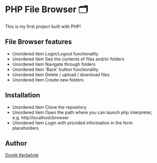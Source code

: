 # PHP File Browser 🗂 

This is my first project built with PHP!

## File Browser features

* Unordered item Login/Logout functionality
* Unordered item See the contents of files and/or folders
* Unordered item Navigate through folders
* Unordered item 'Back' button functionality
* Unordered item Delete / upload / download files
* Unordered item Create new folders

## Installation

* Unordered item Clone the repository
* Unordered item Open the path where you can launch php interpreter, e.g. http//localhost/browser
* Unordered item Login with provided information in the form placeholders

## Author
[Dovilė Kerbelytė](https://github.com/Kerbelyte)
